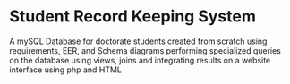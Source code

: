 # Student Record Keeping System
A mySQL Database for doctorate students created from scratch using requirements, EER, and Schema diagrams performing specialized queries on the database using views, joins and integrating results on a website interface using php and HTML 
